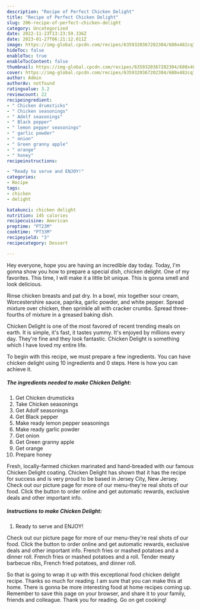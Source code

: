 ```yaml
---
description: "Recipe of Perfect Chicken Delight"
title: "Recipe of Perfect Chicken Delight"
slug: 206-recipe-of-perfect-chicken-delight
category: Uncategorized
date: 2022-11-23T13:23:59.336Z
date: 2023-01-27T06:21:12.011Z
image: https://img-global.cpcdn.com/recipes/6359320367202304/680x482cq70/chicken-delight-recipe-main-photo.jpg
hideToc: false
enableToc: true
enableTocContent: false
thumbnail: https://img-global.cpcdn.com/recipes/6359320367202304/680x482cq70/chicken-delight-recipe-main-photo.jpg
cover: https://img-global.cpcdn.com/recipes/6359320367202304/680x482cq70/chicken-delight-recipe-main-photo.jpg
author: Admin
authorAv: notfound
ratingvalue: 3.2
reviewcount: 22
recipeingredient:
- " Chicken drumsticks"
- " Chicken seasonings"
- " Adolf seasonings"
- " Black pepper"
- " lemon pepper seasonings"
- " garlic powder"
- " onion"
- " Green granny apple"
- " orange"
- " honey"
recipeinstructions:

- "Ready to serve and ENJOY!"
categories:
- Recipe
tags:
- chicken
- delight

katakunci: chicken delight 
nutrition: 145 calories
recipecuisine: American
preptime: "PT23M"
cooktime: "PT33M"
recipeyield: "3"
recipecategory: Dessert

---
```



Hey everyone, hope you are having an incredible day today. Today, I'm gonna show you how to prepare a special dish, chicken delight. One of my favorites. This time, I will make it a little bit unique. This is gonna smell and look delicious.

Rinse chicken breasts and pat dry. In a bowl, mix together sour cream, Worcestershire sauce, paprika, garlic powder, and white pepper. Spread mixture over chicken, then sprinkle all with cracker crumbs. Spread three-fourths of mixture in a greased baking dish.

Chicken Delight is one of the most favored of recent trending meals on earth. It is simple, it's fast, it tastes yummy. It's enjoyed by millions every day. They're fine and they look fantastic. Chicken Delight is something which I have loved my entire life.


To begin with this recipe, we must prepare a few ingredients. You can have chicken delight using 10 ingredients and 0 steps. Here is how you can achieve it.

<!--inarticleads1-->

##### The ingredients needed to make Chicken Delight:

1. Get  Chicken drumsticks
1. Take  Chicken seasonings
1. Get  Adolf seasonings
1. Get  Black pepper
1. Make ready  lemon pepper seasonings
1. Make ready  garlic powder
1. Get  onion
1. Get  Green granny apple
1. Get  orange
1. Prepare  honey


Fresh, locally-farmed chicken marinated and hand-breaded with our famous Chicken Delight coating. Chicken Delight has shown that it has the recipe for success and is very proud to be based in Jersey City, New Jersey. Check out our picture page for more of our menu-they&#39;re real shots of our food. Click the button to order online and get automatic rewards, exclusive deals and other important info. 

<!--inarticleads2-->

##### Instructions to make Chicken Delight:


1. Ready to serve and ENJOY!

Check out our picture page for more of our menu-they&#39;re real shots of our food. Click the button to order online and get automatic rewards, exclusive deals and other important info. French fries or mashed potatoes and a dinner roll. French fries or mashed potatoes and a roll. Tender meaty barbecue ribs, French fried potatoes, and dinner roll. 

So that is going to wrap it up with this exceptional food chicken delight recipe. Thanks so much for reading. I am sure that you can make this at home. There is gonna be more interesting food at home recipes coming up. Remember to save this page on your browser, and share it to your family, friends and colleague. Thank you for reading. Go on get cooking!
